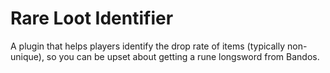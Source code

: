 # Rare Loot Identifier
A plugin that helps players identify the drop
rate of items (typically non-unique), so you can be upset about
getting a rune longsword from Bandos.